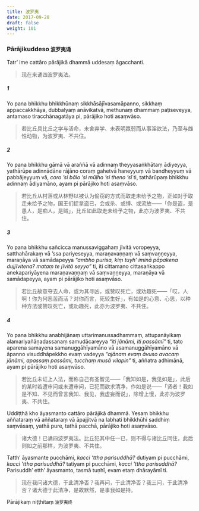 ```yaml
---
title: 波罗夷
date: 2017-09-28
draft: false
weight: 101
---
```


### Pārājikuddeso <small>波罗夷诵</small>

Tatr’ ime cattāro pārājikā dhammā uddesaṃ āgacchanti.

> 现在来诵四波罗夷法。

##### 1

Yo pana bhikkhu bhikkhūnaṃ sikkhāsājīvasamāpanno, sikkhaṃ appaccakkhāya, dubbalyaṃ anāvikatvā, methunaṃ dhammaṃ paṭiseveyya, antamaso tiracchānagatāya pi, pārājiko hoti asaṃvāso.

> 若比丘具比丘之学与活命，未舍弃学、未表明羸弱而从事淫欲法，乃至与雌性动物，为波罗夷、不共住。

##### 2

Yo pana bhikkhu gāmā vā araññā vā adinnaṃ theyyasaṅkhātaṃ ādiyeyya, yathārūpe adinnādāne rājāno coraṃ gahetvā haneyyuṃ vā bandheyyuṃ vā pabbājeyyuṃ vā, _coro ’si bālo ’si mūḷho ’si theno ’sī_ ti, tathārūpaṃ bhikkhu adinnaṃ ādiyamāno, ayam pi pārājiko hoti asaṃvāso.

> 若比丘从村落或从林野以被认为偷窃的方式而取走未给予之物，正如对于取走未给予之物，国王们捉拿盗已，会或杀、或缚、或流放——「你是盗，是愚人，是痴人，是贼」，比丘如此取走未给予之物，此亦为波罗夷、不共住。

##### 3

Yo pana bhikkhu sañcicca manussaviggahaṃ jīvitā voropeyya, satthahārakaṃ vā ’ssa pariyeseyya, maraṇavaṇṇaṃ vā saṃvaṇṇeyya, maraṇāya vā samādapeyya _“ambho purisa, kiṃ tuyh’ iminā pāpakena dujjīvitena? mataṃ te jīvitā seyyo”_ ti, iti cittamano cittasaṅkappo anekapariyāyena maraṇavaṇṇaṃ vā saṃvaṇṇeyya, maraṇāya vā samādapeyya, ayam pi pārājiko hoti asaṃvāso.

> 若比丘故意夺去人命，或为其寻凶，或赞叹死亡，或劝趣死——「哎，人啊！你为何恶苦而活？对你而言，死较生好」，有如是的心意、心思，以种种方法或赞叹死亡，或劝趣死，此亦为波罗夷、不共住。

##### 4

Yo pana bhikkhu anabhijānaṃ uttarimanussadhammaṃ, attupanāyikaṃ alamariyañāṇadassanaṃ samudācareyya _“iti jānāmi, iti passāmī”_ ti, tato aparena samayena samanuggāhīyamāno vā asamanuggāhīyamāno vā āpanno visuddhāpekkho evaṃ vadeyya _“ajānam evaṃ āvuso avacaṃ jānāmi, apassaṃ passāmi, tucchaṃ musā vilapin”_ ti, aññatra adhimānā, ayam pi pārājiko hoti asaṃvāso.

> 若比丘未证上人法，而称自己有圣智见——「我知如是，我见如是」，此后的某时若遭审问或未遭审问，已犯而欲求清净，作如是说——「贤者！我如是不知、不见而曾言我知、我见，我虚妄而说」，除增上慢，此亦为波罗夷、不共住。

Uddiṭṭhā kho āyasmanto cattāro pārājikā dhammā. Yesaṃ bhikkhu aññataraṃ vā aññataraṃ vā āpajjitvā na labhati bhikkhūhi saddhiṃ saṃvāsaṃ, yathā pure, tathā pacchā, pārājiko hoti asaṃvāso.

> 诸大德！已诵四波罗夷法。比丘犯其中任一已，则不得与诸比丘同住，此后则如之前那样，为波罗夷、不共住。

Tatth’ āyasmante pucchāmi, _kacci ’ttha parisuddhā?_ dutiyam pi pucchāmi, _kacci ’ttha parisuddhā?_ tatiyam pi pucchāmi, _kacci ’ttha parisuddhā?_ Parisuddh’ etth’ āyasmanto, tasmā tuṇhī, evam etaṃ dhārayāmī ti.

> 现在我问诸大德，于此清净否？我再问，于此清净否？我三问，于此清净否？诸大德于此清净，是故默然，是事我如是持。

<p class="text-center">Pārājikaṃ niṭṭhitaṃ <small>波罗夷终</small></p>
